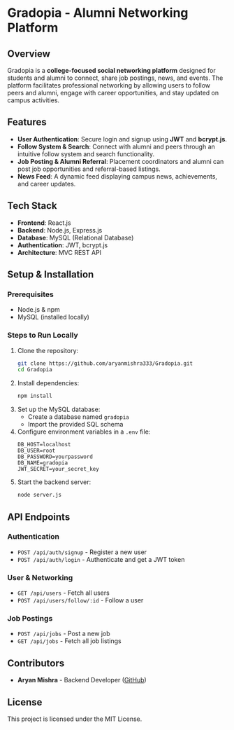 # Gradopia - Alumni Networking Platform

## Overview
Gradopia is a **college-focused social networking platform** designed for students and alumni to connect, share job postings, news, and events. The platform facilitates professional networking by allowing users to follow peers and alumni, engage with career opportunities, and stay updated on campus activities.

## Features
- **User Authentication**: Secure login and signup using **JWT** and **bcrypt.js**.
- **Follow System & Search**: Connect with alumni and peers through an intuitive follow system and search functionality.
- **Job Posting & Alumni Referral**: Placement coordinators and alumni can post job opportunities and referral-based listings.
- **News Feed**: A dynamic feed displaying campus news, achievements, and career updates.

## Tech Stack
- **Frontend**: React.js
- **Backend**: Node.js, Express.js
- **Database**: MySQL (Relational Database)
- **Authentication**: JWT, bcrypt.js
- **Architecture**: MVC REST API

## Setup & Installation
### Prerequisites
- Node.js & npm
- MySQL (installed locally)

### Steps to Run Locally
1. Clone the repository:
   ```sh
   git clone https://github.com/aryanmishra333/Gradopia.git
   cd Gradopia
   ```
2. Install dependencies:
   ```sh
   npm install
   ```
3. Set up the MySQL database:
   - Create a database named `gradopia`
   - Import the provided SQL schema
4. Configure environment variables in a `.env` file:
   ```env
   DB_HOST=localhost
   DB_USER=root
   DB_PASSWORD=yourpassword
   DB_NAME=gradopia
   JWT_SECRET=your_secret_key
   ```
5. Start the backend server:
   ```sh
   node server.js
   ```

## API Endpoints
### Authentication
- `POST /api/auth/signup` - Register a new user
- `POST /api/auth/login` - Authenticate and get a JWT token

### User & Networking
- `GET /api/users` - Fetch all users
- `POST /api/users/follow/:id` - Follow a user

### Job Postings
- `POST /api/jobs` - Post a new job
- `GET /api/jobs` - Fetch all job listings

## Contributors
- **Aryan Mishra** - Backend Developer ([GitHub](https://github.com/aryanmishra333))

## License
This project is licensed under the MIT License.

